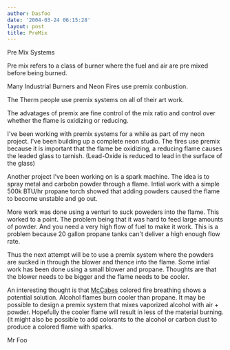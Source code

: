 ```yaml
---
author: Dasfoo
date: '2004-03-24 06:15:28'
layout: post
title: PreMix
---
```


Pre Mix Systems

Pre mix refers to a class of burner where the fuel and air are pre mixed before being burned.

Many Industrial Burners and Neon Fires use premix conbustion.

The Therm people use premix systems on all of their art work.

The advatages of premix are fine control of the mix ratio and control over whether the flame is oxidizing or reducing.

I've been working with premix systems for a while as part of my neon project.  I've been building up a complete neon studio.  The fires use premix because it is important that the flame be oxidizing, a reducing flame causes the leaded glass to tarnish.  (Lead-Oxide is reduced to lead in the surface of the glass)

Another project I've been working on is a spark machine.  The idea is to spray metal and carbobn powder through a flame.  Intial work with a simple 500k BTU/hr propane torch showed that adding powders caused the flame to become unstable and go out.

More work was done using a venturi to suck poweders into the flame.  This worked to a point.  The problem being that it was hard to feed large amounts of powder.  And you need a very high flow of fuel to make it work.  This is a problem because 20 gallon propane tanks can't deliver a high enough flow rate.

Thus the next attempt will be to use a premix system where the powders are sucked in through the blower and thence into the flame.  Some intial work has been done using a small blower and propane.  Thoughts are that the blower needs to be bigger and the flame needs to be cooler.

An interesting thought is that [McCabes](McCabes.html) colored fire breathing shows a potential solution.  Alcohol flames burn cooler than propane.  It may be possible to design a premix system that mixes vaporized alcohol with air + powder.  Hopefully the cooler flame will result in less of the material burning.  (it might also be possible to add colorants to the alcohol or carbon dust to produce a colored flame with sparks.

Mr Foo





